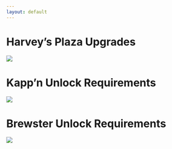 ```yaml
---
layout: default
---
```


# Harvey’s Plaza Upgrades
<img src="https://wiki.dudethatserin.com/images/harvs.png">

# Kapp’n Unlock Requirements
<img src="https://wiki.dudethatserin.com/images/kappn.png">

# Brewster Unlock Requirements
<img src="https://wiki.dudethatserin.com/images/brewster.jpeg">
